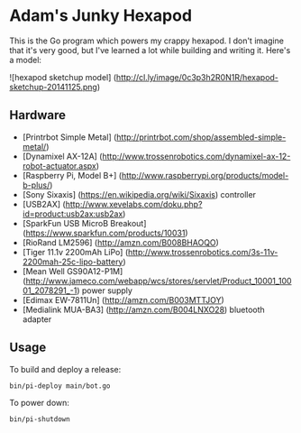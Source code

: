 # Adam's Junky Hexapod

This is the Go program which powers my crappy hexapod. I don't imagine that it's
very good, but I've learned a lot while building and writing it. Here's a model:

![hexapod sketchup model] (http://cl.ly/image/0c3p3h2R0N1R/hexapod-sketchup-20141125.png)


## Hardware

* [Printrbot Simple Metal] (http://printrbot.com/shop/assembled-simple-metal/)
* [Dynamixel AX-12A] (http://www.trossenrobotics.com/dynamixel-ax-12-robot-actuator.aspx)
* [Raspberry Pi, Model B+] (http://www.raspberrypi.org/products/model-b-plus/)
* [Sony Sixaxis] (https://en.wikipedia.org/wiki/Sixaxis) controller
* [USB2AX] (http://www.xevelabs.com/doku.php?id=product:usb2ax:usb2ax)
* [SparkFun USB MicroB Breakout] (https://www.sparkfun.com/products/10031)
* [RioRand LM2596] (http://amzn.com/B008BHAOQO)
* [Tiger 11.1v 2200mAh LiPo] (http://www.trossenrobotics.com/3s-11v-2200mah-25c-lipo-battery)
* [Mean Well GS90A12-P1M] (http://www.jameco.com/webapp/wcs/stores/servlet/Product_10001_10001_2078291_-1) power supply
* [Edimax EW-7811Un] (http://amzn.com/B003MTTJOY)
* [Medialink MUA-BA3] (http://amzn.com/B004LNXO28) bluetooth adapter


## Usage

To build and deploy a release:

    bin/pi-deploy main/bot.go

To power down:

    bin/pi-shutdown
